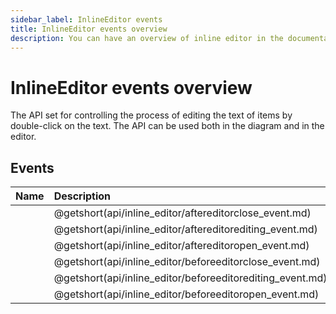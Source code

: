 ```yaml
---
sidebar_label: InlineEditor events
title: InlineEditor events overview
description: You can have an overview of inline editor in the documentation of the DHTMLX JavaScript Diagram library. Browse developer guides and API reference, try out code examples and live demos, and download a free 30-day evaluation version of DHTMLX Diagram.
---
```


# InlineEditor events overview

The API set for controlling the process of editing the text of items by double-click on the text. The API can be used both in the diagram and in the editor.

## Events

| Name                                               | Description                                               |
| :------------------------------------------------- | :-------------------------------------------------------- |
| [](api/inline_editor/aftereditorclose_event.md)    | @getshort(api/inline_editor/aftereditorclose_event.md)    |
| [](api/inline_editor/aftereditorediting_event.md)  | @getshort(api/inline_editor/aftereditorediting_event.md)  |
| [](api/inline_editor/aftereditoropen_event.md)     | @getshort(api/inline_editor/aftereditoropen_event.md)     |
| [](api/inline_editor/beforeeditorclose_event.md)   | @getshort(api/inline_editor/beforeeditorclose_event.md)   |
| [](api/inline_editor/beforeeditorediting_event.md) | @getshort(api/inline_editor/beforeeditorediting_event.md) |
| [](api/inline_editor/beforeeditoropen_event.md)    | @getshort(api/inline_editor/beforeeditoropen_event.md)    |
